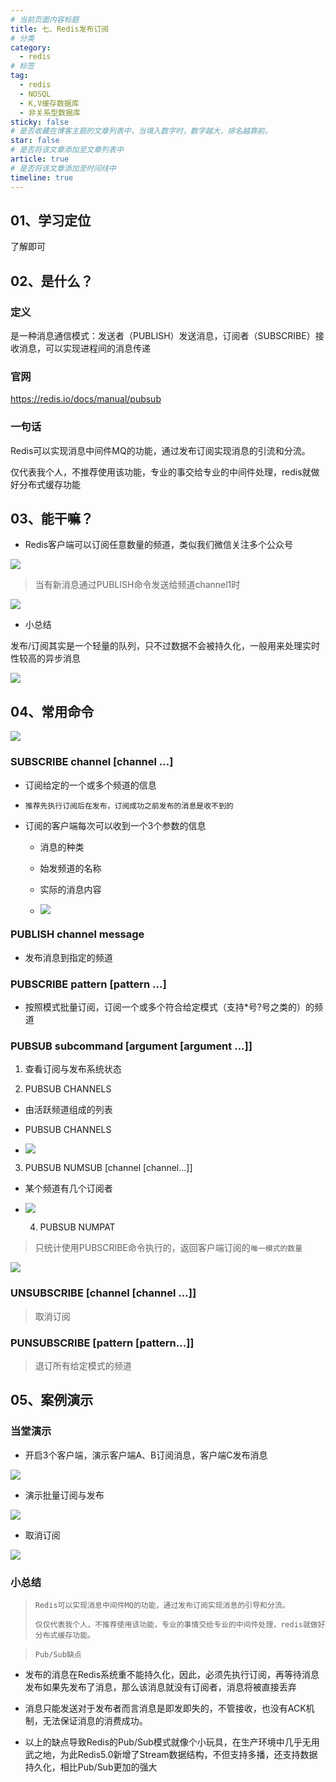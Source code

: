 ```yaml
---
# 当前页面内容标题
title: 七、Redis发布订阅
# 分类
category:
  - redis
# 标签
tag: 
  - redis
  - NOSQL
  - K,V缓存数据库
  - 非关系型数据库
sticky: false
# 是否收藏在博客主题的文章列表中，当填入数字时，数字越大，排名越靠前。
star: false
# 是否将该文章添加至文章列表中
article: true
# 是否将该文章添加至时间线中
timeline: true
---
```


## 01、学习定位

了解即可

## 02、是什么？

### 定义

是一种消息通信模式：发送者（PUBLISH）发送消息，订阅者（SUBSCRIBE）接收消息，可以实现进程间的消息传递

### 官网

https://redis.io/docs/manual/pubsub

### 一句话

Redis可以实现消息中间件MQ的功能，通过发布订阅实现消息的引流和分流。

仅代表我个人，不推荐使用该功能，专业的事交给专业的中间件处理，redis就做好分布式缓存功能

## 03、能干嘛？

- Redis客户端可以订阅任意数量的频道，类似我们微信关注多个公众号

![](./images/2023-03-30-21-40-17-image.png)

> 当有新消息通过PUBLISH命令发送给频道channel1时

![](./images/2023-03-30-21-41-13-image.png)

- 小总结

发布/订阅其实是一个轻量的队列，只不过数据不会被持久化，一般用来处理实时性较高的异步消息

![](./images/2023-03-30-21-41-44-image.png)

## 04、常用命令

![](./images/2023-03-30-21-43-14-image.png)

### SUBSCRIBE channel [channel ...]

- 订阅给定的一个或多个频道的信息

- `推荐先执行订阅后在发布，订阅成功之前发布的消息是收不到的`

- 订阅的客户端每次可以收到一个3个参数的信息
  
  - 消息的种类
  
  - 始发频道的名称
  
  - 实际的消息内容
  
  - ![](./images/2023-03-30-21-46-50-image.png)

### PUBLISH channel message

- 发布消息到指定的频道

### PUBSCRIBE pattern [pattern ...]

- 按照模式批量订阅，订阅一个或多个符合给定模式（支持*号?号之类的）的频道

### PUBSUB subcommand [argument [argument ...]]

1. 查看订阅与发布系统状态

2. PUBSUB CHANNELS
- 由活跃频道组成的列表

- PUBSUB CHANNELS

- ![](./images/2023-03-30-21-52-36-image.png)
3. PUBSUB NUMSUB [channel [channel...]]
- 某个频道有几个订阅者

- ![](./images/2023-03-30-21-54-34-image.png)
  
  4. PUBSUB NUMPAT

> 只统计使用PUBSCRIBE命令执行的，返回客户端订阅的`唯一模式的数量`

![](./images/2023-03-30-21-55-56-image.png)

### UNSUBSCRIBE [channel [channel ...]]

> 取消订阅

### PUNSUBSCRIBE [pattern [pattern...]]

> 退订所有给定模式的频道

## 05、案例演示

### 当堂演示

- 开启3个客户端，演示客户端A、B订阅消息，客户端C发布消息

![](./images/2023-03-30-22-03-55-image.png)

- 演示批量订阅与发布

![](./images/2023-03-30-22-06-01-image.png)

- 取消订阅

![](./images/2023-03-30-22-06-33-image.png)

### 小总结

> `Redis可以实现消息中间件MQ的功能，通过发布订阅实现消息的引导和分流。`
> 
> `仅仅代表我个人，不推荐使用该功能，专业的事情交给专业的中间件处理，redis就做好分布式缓存功能。`

> `Pub/Sub缺点`

- 发布的消息在Redis系统重不能持久化，因此，必须先执行订阅，再等待消息发布如果先发布了消息，那么该消息就没有订阅者，消息将被直接丢弃

- 消息只能发送对于发布者而言消息是即发即失的，不管接收，也没有ACK机制，无法保证消息的消费成功。

- 以上的缺点导致Redis的Pub/Sub模式就像个小玩具，在生产环境中几乎无用武之地，为此Redis5.0新增了Stream数据结构，不但支持多播，还支持数据持久化，相比Pub/Sub更加的强大
